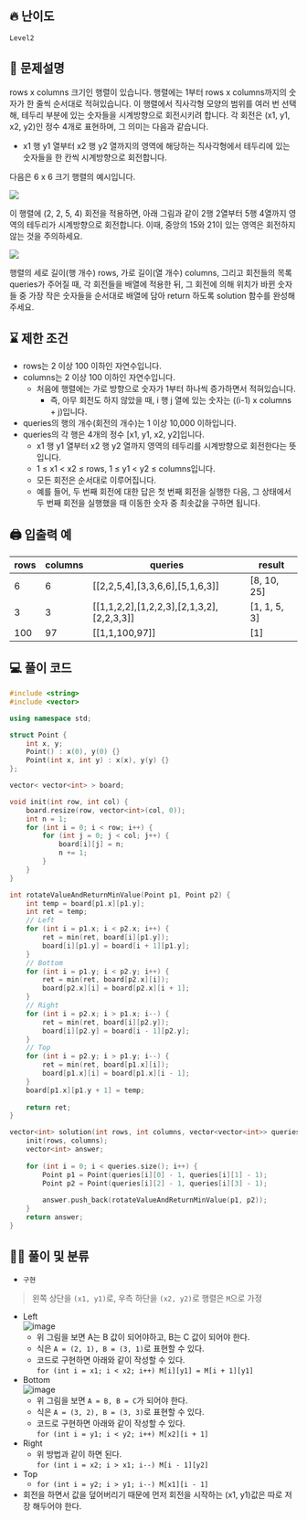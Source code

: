 ## 🔥 난이도
`Level2`

## 📝 문제설명
rows x columns 크기인 행렬이 있습니다. 행렬에는 1부터 rows x columns까지의 숫자가 한 줄씩 순서대로 적혀있습니다. 이 행렬에서 직사각형 모양의 범위를 여러 번 선택해, 테두리 부분에 있는 숫자들을 시계방향으로 회전시키려 합니다. 각 회전은 (x1, y1, x2, y2)인 정수 4개로 표현하며, 그 의미는 다음과 같습니다.
- x1 행 y1 열부터 x2 행 y2 열까지의 영역에 해당하는 직사각형에서 테두리에 있는 숫자들을 한 칸씩 시계방향으로 회전합니다.
  
다음은 6 x 6 크기 행렬의 예시입니다.

<img src="https://grepp-programmers.s3.ap-northeast-2.amazonaws.com/files/ybm/4c3c0fab-11f4-43b6-b290-6f4017e9379f/grid_example.png">

이 행렬에 (2, 2, 5, 4) 회전을 적용하면, 아래 그림과 같이 2행 2열부터 5행 4열까지 영역의 테두리가 시계방향으로 회전합니다. 이때, 중앙의 15와 21이 있는 영역은 회전하지 않는 것을 주의하세요.

<img src="https://grepp-programmers.s3.ap-northeast-2.amazonaws.com/files/ybm/962df137-5c71-4091-ad9f-8e322910c1ab/rotation_example.png">

행렬의 세로 길이(행 개수) rows, 가로 길이(열 개수) columns, 그리고 회전들의 목록 queries가 주어질 때, 각 회전들을 배열에 적용한 뒤, 그 회전에 의해 위치가 바뀐 숫자들 중 가장 작은 숫자들을 순서대로 배열에 담아 return 하도록 solution 함수를 완성해주세요.

## ⌛️ 제한 조건
- rows는 2 이상 100 이하인 자연수입니다.
- columns는 2 이상 100 이하인 자연수입니다.
  - 처음에 행렬에는 가로 방향으로 숫자가 1부터 하나씩 증가하면서 적혀있습니다.
    - 즉, 아무 회전도 하지 않았을 때, i 행 j 열에 있는 숫자는 ((i-1) x columns + j)입니다.
- queries의 행의 개수(회전의 개수)는 1 이상 10,000 이하입니다.
- queries의 각 행은 4개의 정수 [x1, y1, x2, y2]입니다.
  - x1 행 y1 열부터 x2 행 y2 열까지 영역의 테두리를 시계방향으로 회전한다는 뜻입니다.
  - 1 ≤ x1 < x2 ≤ rows, 1 ≤ y1 < y2 ≤ columns입니다.
  - 모든 회전은 순서대로 이루어집니다.
  - 예를 들어, 두 번째 회전에 대한 답은 첫 번째 회전을 실행한 다음, 그 상태에서 두 번째 회전을 실행했을 때 이동한 숫자 중 최솟값을 구하면 됩니다.

## 🖨  입출력 예
rows|	columns|	queries|	result
--|--|--|--
6|	6|	[[2,2,5,4],[3,3,6,6],[5,1,6,3]]|	[8, 10, 25]
3|	3|	[[1,1,2,2],[1,2,2,3],[2,1,3,2],[2,2,3,3]]|	[1, 1, 5, 3]
100|	97|	[[1,1,100,97]]|	[1]

## 💻 풀이 코드
```cpp
#include <string>
#include <vector>

using namespace std;

struct Point {
    int x, y;
    Point() : x(0), y(0) {}
    Point(int x, int y) : x(x), y(y) {}
};

vector< vector<int> > board;

void init(int row, int col) {
    board.resize(row, vector<int>(col, 0));
    int n = 1;
    for (int i = 0; i < row; i++) {
        for (int j = 0; j < col; j++) {
            board[i][j] = n;
            n += 1;
        }
    }
}

int rotateValueAndReturnMinValue(Point p1, Point p2) {
    int temp = board[p1.x][p1.y];
    int ret = temp;
    // Left
    for (int i = p1.x; i < p2.x; i++) {
        ret = min(ret, board[i][p1.y]);
        board[i][p1.y] = board[i + 1][p1.y];
    }
    // Bottom
    for (int i = p1.y; i < p2.y; i++) {
        ret = min(ret, board[p2.x][i]);
        board[p2.x][i] = board[p2.x][i + 1];
    }
    // Right
    for (int i = p2.x; i > p1.x; i--) {
        ret = min(ret, board[i][p2.y]);
        board[i][p2.y] = board[i - 1][p2.y];
    }
    // Top
    for (int i = p2.y; i > p1.y; i--) {
        ret = min(ret, board[p1.x][i]);
        board[p1.x][i] = board[p1.x][i - 1];
    }
    board[p1.x][p1.y + 1] = temp;
    
    return ret;
}

vector<int> solution(int rows, int columns, vector<vector<int>> queries) {
    init(rows, columns);
    vector<int> answer;
    
    for (int i = 0; i < queries.size(); i++) {
        Point p1 = Point(queries[i][0] - 1, queries[i][1] - 1);
        Point p2 = Point(queries[i][2] - 1, queries[i][3] - 1);
        
        answer.push_back(rotateValueAndReturnMinValue(p1, p2));
    }
    return answer;
}
```

## ✍🏻 풀이 및 분류
- `구현`
> 왼쪽 상단을 `(x1, y1)`로, 우측 하단을 `(x2, y2)`로 행렬은 `M`으로 가정
- Left   
![image](https://user-images.githubusercontent.com/45463495/146007243-b1dc84e7-b16e-439b-a85e-3d952fcfe06e.png)
  - 위 그림을 보면 A는 B 값이 되어야하고, B는 C 값이 되어야 한다.
  - 식은 `A = (2, 1), B = (3, 1)`로 표현할 수 있다.
  - 코드로 구현하면 아래와 같이 작성할 수 있다.    
  `for (int i = x1; i < x2; i++) M[i][y1] = M[i + 1][y1]` 
- Bottom   
  ![image](https://user-images.githubusercontent.com/45463495/146008001-29c42865-fe02-49a3-ab8b-e8584d069b61.png)
  - 위 그림을 보면 `A = B, B = C`가 되어야 한다.
  - 식은 `A = (3, 2), B = (3, 3)`로 표현할 수 있다.
  - 코드로 구현하면 아래와 같이 작성할 수 있다.   
  `for (int i = y1; i < y2; i++) M[x2][i + 1]`
- Right
  - 위 방법과 같이 하면 된다.   
  `for (int i = x2; i > x1; i--) M[i - 1][y2]`
- Top
  - `for (int i = y2; i > y1; i--) M[x1][i - 1]`
- 회전을 하면서 값을 덮어버리기 때문에 먼저 회전을 시작하는 (x1, y1)값은 따로 저장 해두어야 한다.